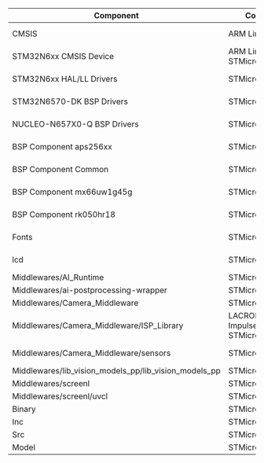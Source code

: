 | Component                                              | Copyright                             | License
|---------                                               |---------                              |-------
| CMSIS                                                  | ARM Limited                           | Apache-2.0
| STM32N6xx CMSIS Device                                 | ARM Limited, STMicroelectronics       | Apache-2.0
| STM32N6xx HAL/LL Drivers                               | STMicroelectronics                    | BSD-3-Clause
| STM32N6570-DK BSP Drivers                              | STMicroelectronics                    | BSD-3-Clause
| NUCLEO-N657X0-Q BSP Drivers                            | STMicroelectronics                    | BSD-3-Clause
| BSP Component aps256xx                                 | STMicroelectronics                    | BSD-3-Clause
| BSP Component Common                                   | STMicroelectronics                    | BSD-3-Clause
| BSP Component mx66uw1g45g                              | STMicroelectronics                    | BSD-3-Clause
| BSP Component rk050hr18                                | STMicroelectronics                    | BSD-3-Clause
| Fonts                                                  | STMicroelectronics                    | BSD-3-Clause
| lcd                                                    | STMicroelectronics                    | BSD-3-Clause
| Middlewares/AI_Runtime                                 | STMicroelectronics                    | SLA0044
| Middlewares/ai-postprocessing-wrapper                  | STMicroelectronics                    | SLA0044
| Middlewares/Camera_Middleware                          | STMicroelectronics                    | SLA0044
| Middlewares/Camera_Middleware/ISP_Library              | LACROIX - Impulse, STMicroelectronics | SLA0044
| Middlewares/Camera_Middleware/sensors                  | STMicroelectronics                    | BSD-3-Clause
| Middlewares/lib_vision_models_pp/lib_vision_models_pp  | STMicroelectronics                    | SLA0044
| Middlewares/screenl                                    | STMicroelectronics                    | SLA0044
| Middlewares/screenl/uvcl                               | STMicroelectronics                    | SLA0044
| Binary                                                 | STMicroelectronics                    | SLA0044
| Inc                                                    | STMicroelectronics                    | SLA0044
| Src                                                    | STMicroelectronics                    | SLA0044
| Model                                                  | STMicroelectronics                    | SLA0044
